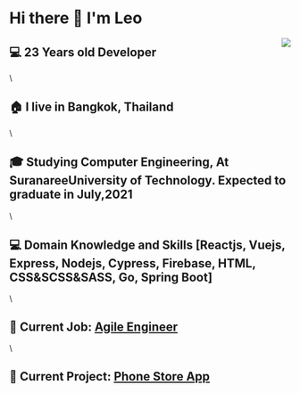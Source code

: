 # Hi there 👋 I'm Leo

<img align="right" src="https://github-readme-stats.vercel.app/api?username=pongsakorn-maker&hide_border=true&hide_rank=true&show_icons=true&title_color=606060&text_color=606060&bg_color=00000000">

## 💻 23 Years old Developer 
\
## 🏠 I live in Bangkok, Thailand
\
## 🎓 Studying Computer Engineering, At SuranareeUniversity of Technology. Expected to graduate in July,2021
\
## 💻 Domain Knowledge and Skills [Reactjs, Vuejs, Express, Nodejs, Cypress, Firebase, HTML, CSS&SCSS&SASS, Go, Spring Boot]
\
## 💼 **Current Job:** [Agile Engineer](https://www.odd-e.com/th/services/)  
\
## 🚧 **Current Project:** [Phone Store App](https://github.com/pongsakorn-maker/phone-store)  



